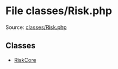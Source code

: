 File classes/Risk.php
=========

Source: [classes/Risk.php](https://github.com/PrestaShop/PrestaShop/blob/1.5.0.13/classes/Risk.php)


Classes
-------

* [RiskCore](class.RiskCore.md)

